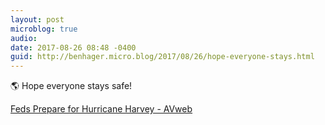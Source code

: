 ```yaml
---
layout: post
microblog: true
audio: 
date: 2017-08-26 08:48 -0400
guid: http://benhager.micro.blog/2017/08/26/hope-everyone-stays.html
---
```

🌎 Hope everyone stays safe! 

[Feds Prepare for Hurricane Harvey - AVweb](https://www.avweb.com/avwebflash/news/Feds-Prepare-for-Hurricane-Harvey-229546-1.html)
